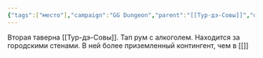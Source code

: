 ```yaml
---
{"tags":["место"],"campaign":"GG Dungeon","parent":"[[Тур-дэ-Совы]]","dg-publish":true,"permalink":"/tap-rum-tur-de-sovy/","dgPassFrontmatter":true}
---
```


Вторая таверна [[Тур-дэ-Совы]]. Тап рум с алкоголем. Находится за городскими стенами. В ней более приземленный контингент, чем в [[]]